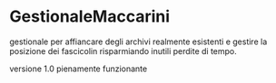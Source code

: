 # GestionaleMaccarini
gestionale per affiancare degli archivi realmente esistenti e gestire la posizione dei fascicolin risparmiando inutili perdite di tempo.

versione 1.0 pienamente funzionante
